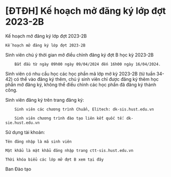 # [ĐTĐH] Kế hoạch mở đăng ký lớp đợt 2023-2B

Kế hoạch mở đăng ký lớp đợt 2023-2B
        
	Kế hoạch mở đăng ký lớp đợt 2023-2B

Sinh viên chú ý thời gian mở điều chỉnh đăng ký đợt B học kỳ 2023-2B

	
		Bắt đầu từ ngày 09h00 ngày 09/04/2024 đến 16h00 ngày 16/04/2024.

Sinh viên có nhu cầu học các học phần mã lớp mở kỳ 2023-2B (từ tuần 34-42) có thể vào đăng ký thêm, chú ý sinh viên chỉ được đăng ký thêm học phần mở đăng ký, không thể điều chỉnh các học phần đã đăng ký thành công.

Sinh viên đăng ký trên trang đăng ký:

	
		Sinh viên các chương trình Chuẩn, Elitech: dk-sis.hust.edu.vn
	
		Sinh viên chương trình đào tạo liên kết quốc tế: dk-sie.hust.edu.vn

Sử dụng tài khoản: 

	Tên đăng nhập là mã sinh viên

	Mật khẩu là mật khẩu đăng nhập trang ctt-sis.hust.edu.vn

	Thời khóa biểu các lớp mở đợt B xem tại đây

Ban Đào tạo